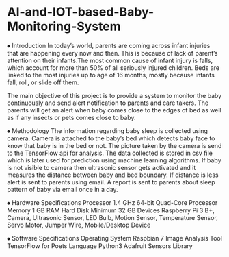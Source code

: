 # AI-and-IOT-based-Baby-Monitoring-System

⦁ Introduction
In today’s world, parents are coming across infant injuries that are happening every now and then. This is because of lack of parent’s attention on their infants.The most common cause of infant injury is falls, which account for more than 50% of all seriously injured children. Beds are linked to the most injuries up to age of 16 months, mostly because infants fall, roll, or slide off them. 

The main objective of this project is to provide a system to monitor the baby continuously and send alert notification to parents and care takers. The parents will get an alert when baby comes close to the edges of bed as well as if any insects or pets comes close to baby.

⦁	Methodology
The information regarding baby sleep is collected using camera. Camera is attached to the baby’s bed which detects baby face to know that baby is in the bed or not. The picture taken by the camera is send to the TensorFlow api for analysis. The data collected is stored in csv file which is later used for prediction using machine learning algorithms. If baby is not visible to camera then ultrasonic sensor gets activated and it measures the distance between baby and bed boundary. If distance is less alert is sent to parents using email.  A report is sent to parents about sleep pattern of baby via email once in a day.

⦁ Hardware Specifications
  Processor	1.4 GHz 64-bit Quad-Core Processor
  Memory	1 GB RAM
  Hard Disk	Minimum 32 GB
  Devices	Raspberry Pi 3 B+, Camera, Ultrasonic Sensor, LED Bulb, Motion Sensor, Temperature Sensor, Servo Motor, Jumper Wire, Mobile/Desktop Device

⦁ Software Specifications
  Operating System	Raspbian 7
  Image Analysis Tool	TensorFlow for Poets
  Language	Python3
  Adafruit Sensors Library

